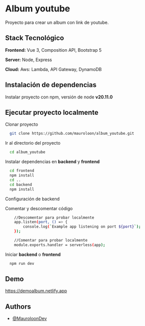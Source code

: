 
# Album youtube

Proyecto para crear un album con link de youtube.



## Stack Tecnológico

**Frontend:** Vue 3, Composition API, Bootstrap 5

**Server:** Node, Express

**Cloud:** Aws: Lambda, API Gateway, DynamoDB


## Instalación de dependencias

Instalar proyecto con npm, versión de node **v20.11.0**
    
## Ejecutar proyecto localmente

Clonar proyecto

```bash
  git clone https://github.com/mauroloon/album_youtube.git
```

Ir al directorio del proyecto

```bash
  cd album_youtube
```

Instalar dependencias en **backend** y **frontend**

```bash
  cd frontend
  npm install
  cd ..
  cd backend
  npm install
```

Configuración de backend

Comentar y descomentar código
```bash
    //Descomentar para probar localmente
    app.listen(port, () => {
        console.log(`Example app listening on port ${port}`);
    });

    //Comentar para probar localmente
    module.exports.handler = serverless(app);
```

Iniciar **backend** o **frontend**

```bash
  npm run dev
```


## Demo

https://demoalbum.netlify.app
## Authors

- [@MauroloonDev](https://github.com/mauroloon)

